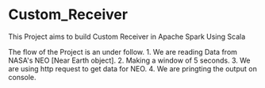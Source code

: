 # Custom_Receiver
This Project aims to build Custom Receiver in Apache Spark Using Scala

The flow of the Project is an under follow.
    1. We are reading Data from NASA's NEO [Near Earth object].
    2. Making a window of 5 seconds.
    3. We are using http request to get data for NEO.
    4. We are pringting the output on console.

